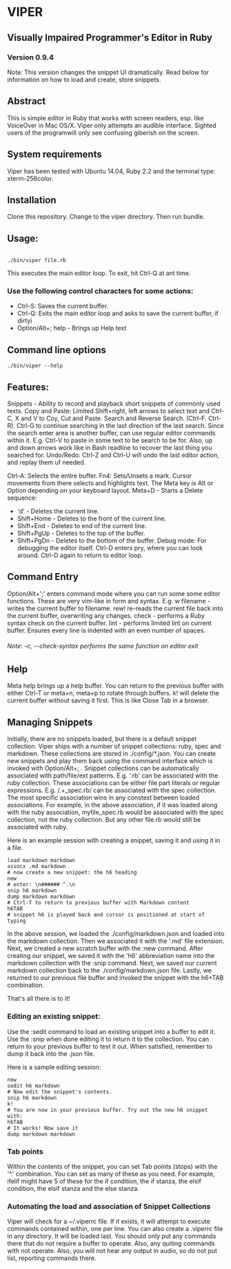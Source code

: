# VIPER

## Visually Impaired Programmer's Editor in Ruby

### Version 0.9.4


Note: This version changes the snippet UI dramatically. Read below for information on how to load and create, store snippets.


## Abstract

This is simple editor in Ruby that works with screen readers, esp. like VoiceOver 
in Mac OS/X. 
Viper only attempts an audible interface. Sighted users of the programwill only see confusing giberish on the screen.


## System requirements


Viper has been tested with Ubuntu 14.04, Ruby 2.2 and the terminal type: xterm-256color.


## Installation


Clone this repository. Change to the viper directory.
Then run bundle.


## Usage:

```

./bin/viper file.rb

```

This executes the main editor loop. To exit, hit Ctrl-Q at ant time.

### Use the following control characters for some actions:

- Ctrl-S: Saves the current buffer.
- Ctrl-Q: Exits the main editor loop and asks to save the current buffer, if dirtyi
- Option/Alt+; help - Brings up Help text

## Command line options


```
./bin/viper --help
```


## Features:


Snippets - Ability to record and playback short snippets of commonly used texts.
Copy and Paste: Limited Shift+right, left arrows to select text and Ctrl-C, X and V to Coy, Cut and Paste.
Search and Reverse Search. (Ctrl-F. Ctrl-R).
Ctrl-G to continue searching in the last direction of the last search.
  Since the search enter area is another buffer, can use regular editor commands within it. E.g. Ctrl-V to paste in some 
  text to be search to be for.
Also, up and down arrows work like in Bash readline to recover the last thing you searched for.
Undo/Redo: Ctrl-Z and Ctrl-U will undo the last editor action, and replay them uf needed.

Ctrl-A: Selects the entire buffer.
Fn4: Sets/Unsets a mark. Cursor movements from there selects and highlights text.
The Meta key is Alt or Option depending on your keyboard layout.
Meta+D - Starts a Delete sequence:
+ 'd' - Deletes the current line.
+ Shift+Home - Deletes to the front of the current line.
+ Shift+End - Deletes to end of the current line.
+ Shift+PgUp - Deletes to the top of the buffer.
+ Shift+PgDn - Deletes to the bottom of the buffer.
Debug mode: For debugging the editor itself.
  Ctrl-D enters pry, where you can look around. Ctrl-D again to return to editor loop.


## Command Entry


Option/Alt+';' enters command mode where you can run some some editor functions.
These are very vim-like in form and syntax.
E.g.  w filename - writes the current buffer to filename. rew! re-reads the current file back
into the current buffer, overwriting any changes.
check - performs a Ruby syntax check on the current buffer.
lint - performs limited lint on current buffer. Ensures every line is indented with an even number of spaces.



###### Note: -c, --check-syntax performs the same function on editor exit

## Help


Meta help brings up a help buffer. You can
return to the previous buffer with either Ctrl-T or meta+n, meta+p to rotate through buffers.
k! will delete the current buffer without saving it first. This is
like Close Tab in a browser.





## Managing Snippets


Initially, there are no snippets loaded, but there is a default snippet collection. Viper ships with a number of snippet collections: ruby, spec and markdown.
These collections are stored in ./config/*.json. You can create new snippets and play them back using the command interface which is invoked with Option/Alt+; .
Snippet collections can be automatically associated with path/file/ext patterns. E.g. '.rb' can be associated with the ruby collection.
These associations can be either file part literals or regular expressions. E.g. /.+_spec.rb/ can be associated with the spec collection.
The most specific association wins in any constest between loaded associations. For example, in the above association, if it was loaded along with the ruby association, myfile_spec.rb would be associated with the spec collection, not the ruby collection.
But any other file.rb would still be associated with ruby.



Here is an example session with creating a snippet, saving it and using it in a file.



```
load markdown markdown
assocx .md markdown
# now create a new snippet: the h6 heading
new
# enter: \n###### ^.\n
snip h6 markdown
dump markdown markdown
# Ctrl-T to return to previous buffer with Markdown content
h6TAB
# snippet h6 is played back and cursor is positioned at start of typing
```


In the above session, we loaded the ./config/markdown.json and loaded into the markdown collection.
Then we associated it with the '.md' file extension. Next, we created a new scratch buffer with the :new command.
After creating our snippet, we saved it with the 'h6' abbreviation name into the markdown collection with the :snip command.
Next, we saved our current markdown collection back to the ./config/markdown.json file.
Lastly, we returned to our previous file buffer and invoked the snippet with the h6+TAB combination.

That's all there is to it!


### Editing an existing snippet:


Use the :sedit command to load an existing snippet into a buffer to edit it. Use the :snip when done editing it to return it to the collection. You can return to your previous buffer
to test it out. When satisfied, remember to dump it back into the .json file.




Here is a sample editing session:



```
new
sedit h6 markdown
# Now edit the snippet's contents.
snip h6 markdown
k!
# You are now in your previous buffer. Try out the new h6 snippet with: 
h6TAB
# It works! Now save it
dump markdown markdown
```


### Tab points

Within the contents of the snippet, you can set Tab points (stops) with the '^.' combination. You can set as many of these as you need. For example, ifelif might have 5 of these for the if condition, the 
if stanza, the elsif condition, the elsif stanza and the else stanza.

### Automating the load and association of Snippet Collections

Viper will check for a ~/.viperrc file. If it exists, it will attempt to execute commands contained within, one per line.
You can also create a .viperrc file in any directory. It will be loaded last. You should only put any commands there that do not require a buffer to operate. Also, any quiting commands with not operate. Also, you will not hear any output in audio, so do not put list, reporting commands there.


